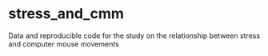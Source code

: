 # stress_and_cmm
Data and reproducible code for the study on the relationship between stress and computer mouse movements
